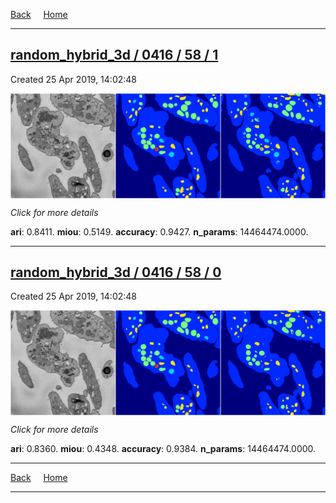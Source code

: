 
[Back](..)&nbsp;&nbsp;&nbsp;&nbsp;&nbsp;[Home](https://leapmanlab.github.io/snapshots)

---

<div class="summary"><a href="1"><h2>random_hybrid_3d / 0416 / 58 / 1</h2></a><p>Created 25 Apr 2019, 14:02:48
</p><a href="1"><img src="1/media/summary.png" align="center"></a><p>
<i>Click for more details</i>
</p></div>

**ari**: 0.8411. **miou**: 0.5149. **accuracy**: 0.9427. **n_params**: 14464474.0000. 

---

<div class="summary"><a href="0"><h2>random_hybrid_3d / 0416 / 58 / 0</h2></a><p>Created 25 Apr 2019, 14:02:48
</p><a href="0"><img src="0/media/summary.png" align="center"></a><p>
<i>Click for more details</i>
</p></div>

**ari**: 0.8360. **miou**: 0.4348. **accuracy**: 0.9384. **n_params**: 14464474.0000. 

---

[Back](..)&nbsp;&nbsp;&nbsp;&nbsp;&nbsp;[Home](https://leapmanlab.github.io/snapshots)

---